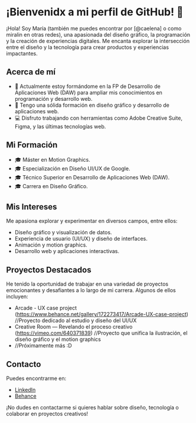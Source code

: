 # ¡Bienvenidx a mi perfil de GitHub! 👋

¡Hola! Soy María (también me puedes encontrar por [@caelena] o como miralin en otras redes), una apasionada del diseño gráfico, la programación y la creación de experiencias digitales. Me encanta explorar la intersección entre el diseño y la tecnología para crear productos y experiencias impactantes.

## Acerca de mí

- 🌱 Actualmente estoy formándome en la FP de Desarrollo de Aplicaciones Web (DAW) para ampliar mis conocimientos en programación y desarrollo web.
- 💼 Tengo una sólida formación en diseño gráfico y desarrollo de aplicaciones web.
- 💻 Disfruto trabajando con herramientas como Adobe Creative Suite, Figma, y las últimas tecnologías web.

## Mi Formación

- 🎓 Máster en Motion Graphics.
- 🎓 Especialización en Diseño UI/UX de Google.
- 🎓 Técnico Superior en Desarrollo de Aplicaciones Web (DAW).
- 🎓 Carrera en Diseño Gráfico.

## Mis Intereses

Me apasiona explorar y experimentar en diversos campos, entre ellos:

- Diseño gráfico y visualización de datos.
- Experiencia de usuario (UI/UX) y diseño de interfaces.
- Animación y motion graphics.
- Desarrollo web y aplicaciones interactivas.

## Proyectos Destacados

He tenido la oportunidad de trabajar en una variedad de proyectos emocionantes y desafiantes a lo largo de mi carrera. Algunos de ellos incluyen:

- Arcade - UX case project (https://www.behance.net/gallery/172273417/Arcade-UX-case-project) //Proyecto dedicado al estudio y diseño del UI/UX
- Creative Room — Revelando el proceso creativo (https://vimeo.com/640371839) //Proyecto que unifica la ilustración, el diseño gráfico y el motion graphics
- //Próximamente más :D

## Contacto

Puedes encontrarme en:

- [LinkedIn](https://www.linkedin.com/in/mmiragalindo/)
- [Behance](https://www.behance.net/miralin)

¡No dudes en contactarme si quieres hablar sobre diseño, tecnología o colaborar en proyectos creativos!

